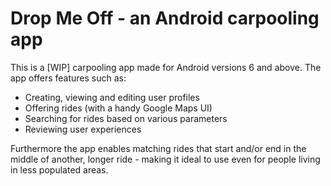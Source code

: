 # Drop Me Off - an Android carpooling app
This is a [WIP] carpooling app made for Android versions 6 and above. The app offers features such as: 
- Creating, viewing and editing user profiles 
- Offering rides (with a handy Google Maps UI)
- Searching for rides based on various parameters
- Reviewing user experiences

Furthermore the app enables matching rides that start and/or end in the middle of another, longer ride - making it ideal to use even for people living in less populated areas.

